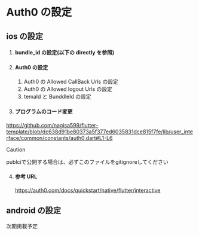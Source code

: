 # Auth0 の設定

## ios の設定

1. #### bundle_id の設定(以下の directly を参照)


2. #### Auth0 の設定
   1. Auth0 の Allowed CallBack Urls の設定
   2. Auth0 の Allowed logout Urls の設定
   3. temaId と BunddleId の設定


3. #### プログラムのコード変更
  https://github.com/nagisa599/flutter-template/blob/dc638d91be80373a5f377ed6035831dce815f7fe/lib/user_interface/common/constants/auth0.dart#L1-L6
> [!CAUTION]
> publciで公開する場合は、必ずこのファイルをgitignoreしてください


4. #### 参考 URL
   https://auth0.com/docs/quickstart/native/flutter/interactive

## android の設定

次期掲載予定
